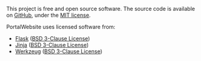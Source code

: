 This project is free and open source software. The source code is available on [GitHub](https://github.com/BenjaminHamon/PortalWebsite), under the [MIT license](https://github.com/BenjaminHamon/PortalWebsite/blob/develop/license.txt).

PortalWebsite uses licensed software from:

- [Flask](https://palletsprojects.com/p/flask/)
  ([BSD 3-Clause License](https://github.com/pallets/flask/blob/main/LICENSE.rst))
- [Jinja](https://palletsprojects.com/p/jinja/)
  ([BSD 3-Clause License](https://github.com/pallets/jinja/blob/main/LICENSE.rst))
- [Werkzeug](https://palletsprojects.com/p/werkzeug/)
  ([BSD 3-Clause License](https://github.com/pallets/werkzeug/blob/main/LICENSE.rst))
